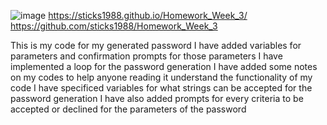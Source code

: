 ![image](https://user-images.githubusercontent.com/87619568/129499212-8fa1cf8f-8b3f-4c5f-8b38-a9095d00483f.png)
https://sticks1988.github.io/Homework_Week_3/
https://github.com/sticks1988/Homework_Week_3

This is my code for my generated password 
I have added variables for parameters and confirmation prompts for those parameters
I have implemented a loop for the password generation
I have added some notes on my codes to help anyone reading it understand the functionality of my code
I have specificed variables for what strings can be accepted for the password generation
I have also added prompts for every criteria to be accepted or declined for the parameters of the password

